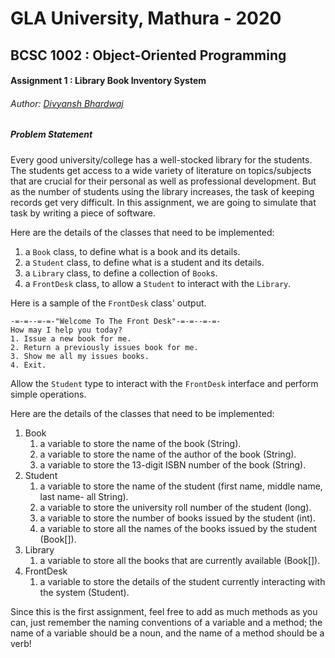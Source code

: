 # GLA University, Mathura - 2020
## BCSC 1002 : Object-Oriented Programming
#### Assignment 1 : Library Book Inventory System

###### Author: [Divyansh Bhardwaj](https://github.com/dbc2201)



##### Problem Statement

Every good university/college has a well-stocked library for the students. The students get access to a wide variety of literature on topics/subjects that are crucial for their personal as well as professional development. But as the number of students using the library increases, the task of keeping records get very difficult. In this assignment, we are going to simulate that task by writing a piece of software.



Here are the details of the classes that need to be implemented:

1. a `Book` class, to define what is a book and its details.
2. a `Student` class, to define what is a student and its details.
3. a `Library` class, to define a collection of `Book`s.
4. a `FrontDesk` class, to allow a `Student` to interact with the `Library`.



Here is a sample of the `FrontDesk` class' output.

```
-=-=--=-=-"Welcome To The Front Desk"-=-=--=-=-
How may I help you today?
1. Issue a new book for me.
2. Return a previously issues book for me.
3. Show me all my issues books.
4. Exit.
```



Allow the `Student` type to interact with the `FrontDesk` interface and perform simple operations.

Here are the details of the classes that need to be implemented:

1. Book
   1. a variable to store the name of the book (String).
   2. a variable to store the name of the author of the book (String).
   3. a variable to store the 13-digit ISBN number of the book (String).
2. Student
   1. a variable to store the name of the student (first name, middle name, last name- all String).
   2. a variable to store the university roll number of the student (long).
   3. a variable to store the number of books issued by the student (int).
   4. a variable to store all the names of the books issued by the student (Book[]).
3. Library
   1. a variable to store all the books that are currently available (Book[]).
4. FrontDesk
   1. a variable to store the details of the student currently interacting with the system (Student).



Since this is the first assignment, feel free to add as much methods as you can, just remember the naming conventions of a variable and a method; the name of a variable should be a noun, and the name of a method should be a verb!